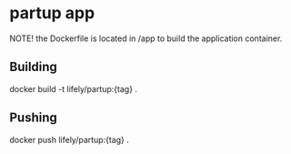 # partup app

NOTE! the Dockerfile is located in /app to build the application container.

## Building
docker build -t lifely/partup:{tag} .

## Pushing
docker push lifely/partup:{tag} .
